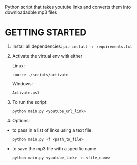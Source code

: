 Python script that takes youtube links and converts them into downloadadble mp3 files

# GETTING STARTED
1. Install all dependencies:
   ```pip install -r requirements.txt ```
2. Activate the virtual env with either
   
   Linux:
   
   ```source ./scripts/activate ```

   Windows:
   
   ``` Activate.ps1 ```

3. To run the script:

   ``` python main.py <youtube_url_link> ```

4. Options:

  - to pass in a list of links using a text file:

     ``` python main.py -f <path_to_file> ```

  - to save the mp3 file with a specific name

     ``` python main.py <youtube_link> -n <file_name> ``` 

